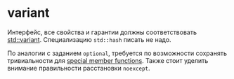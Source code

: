 # variant

Интерфейс, все свойства и гарантии должны соответствовать [std::variant](https://en.cppreference.com/w/cpp/utility/variant). Специализацию `std::hash` писать не надо.

По аналогии с заданием `optional`, требуется по возможности сохранять тривиальности для [special member functions](https://en.cppreference.com/w/cpp/language/member_functions#Special_member_functions). Также стоит уделить внимание правильности расстановки `noexcept`.
